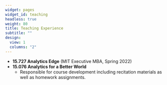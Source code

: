 ```yaml
---
widget: pages
widget_id: teaching
headless: true
weight: 80
title: Teaching Experience
subtitle: ""
design:
  view: 1
  columns: "2"
---
```

- **15.727 Analytics Edge** (MIT Executive MBA, Spring 2022)
- **15.076 Analytics for a Better World**
    - Responsible for course development including recitation materials as well as homework assignments.
